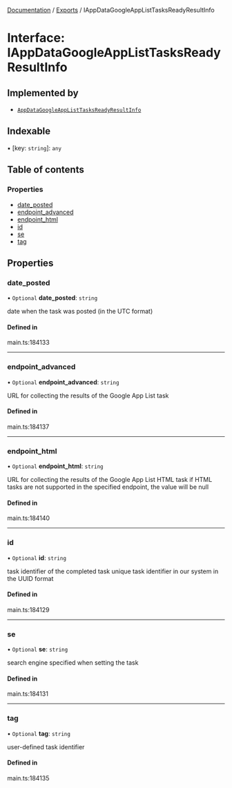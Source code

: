 [Documentation](../README.md) / [Exports](../modules.md) / IAppDataGoogleAppListTasksReadyResultInfo

# Interface: IAppDataGoogleAppListTasksReadyResultInfo

## Implemented by

- [`AppDataGoogleAppListTasksReadyResultInfo`](../classes/AppDataGoogleAppListTasksReadyResultInfo.md)

## Indexable

▪ [key: `string`]: `any`

## Table of contents

### Properties

- [date\_posted](IAppDataGoogleAppListTasksReadyResultInfo.md#date_posted)
- [endpoint\_advanced](IAppDataGoogleAppListTasksReadyResultInfo.md#endpoint_advanced)
- [endpoint\_html](IAppDataGoogleAppListTasksReadyResultInfo.md#endpoint_html)
- [id](IAppDataGoogleAppListTasksReadyResultInfo.md#id)
- [se](IAppDataGoogleAppListTasksReadyResultInfo.md#se)
- [tag](IAppDataGoogleAppListTasksReadyResultInfo.md#tag)

## Properties

### date\_posted

• `Optional` **date\_posted**: `string`

date when the task was posted (in the UTC format)

#### Defined in

main.ts:184133

___

### endpoint\_advanced

• `Optional` **endpoint\_advanced**: `string`

URL for collecting the results of the Google App List task

#### Defined in

main.ts:184137

___

### endpoint\_html

• `Optional` **endpoint\_html**: `string`

URL for collecting the results of the Google App List HTML task
if HTML tasks are not supported in the specified endpoint, the value will be null

#### Defined in

main.ts:184140

___

### id

• `Optional` **id**: `string`

task identifier of the completed task
unique task identifier in our system in the UUID format

#### Defined in

main.ts:184129

___

### se

• `Optional` **se**: `string`

search engine specified when setting the task

#### Defined in

main.ts:184131

___

### tag

• `Optional` **tag**: `string`

user-defined task identifier

#### Defined in

main.ts:184135
